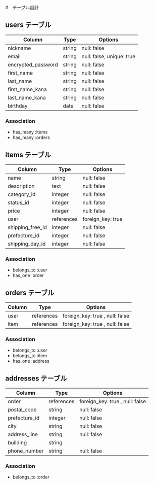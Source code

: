 #　テーブル設計

## users テーブル

| Column                 | Type     | Options                   |
| ---------------------- | -------- | ------------------------- |
| nickname               | string   | null: false               |
| email                  | string   | null: false, unique: true |
| encrypted_password     | string   | null: false               |
| first_name             | string   | null: false               |
| last_name              | string   | null: false               |
| first_name_kana        | string   | null: false               |
| last_name_kana         | string   | null: false               |
| birthday               | date     | null: false               |

### Association
- has_many :items
- has_many :orders


## items テーブル

| Column                 | Type     | Options                   |
| ---------------------- | -------- | ------------------------- |
| name                   | string   | null: false               |
| description            | text     | null: false               |
| category_id            | integer  | null: false               |
| status_id              | integer  | null: false               |
| price                  | integer  | null: false               |
| user                   | references | foreign_key: true       |
| shipping_free_id       | integer  | null: false               |
| prefecture_id          | integer  | null: false               |
| shipping_day_id        | integer  | null: false               |

### Association
- belongs_to :user
- has_one :order


## orders テーブル

| Column                 | Type     | Options                   |
| ---------------------- | -------- | ------------------------- |
| user                   | references | foreign_key: true , null: false |
| item                   | references | foreign_key: true , null: false |

### Association
- belongs_to :user
- belongs_to :item
- has_one :address

## addresses テーブル

| Column                 | Type     | Options                   |
| ---------------------- | -------- | ------------------------- |
| order                  | references | foreign_key: true , null: false |
| postal_code            | string   | null: false               |
| prefecture_id          | integer  | null: false               |
| city                   | string   | null: false               |
| address_line           | string   | null: false               |
| building               | string   |                           |
| phone_number           | string   | null: false               |

### Association
- belongs_to :order